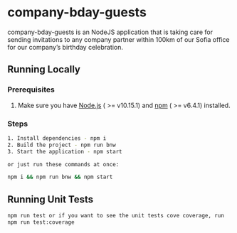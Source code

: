 # company-bday-guests

company-bday-guests is an NodeJS application that is taking care for sending invitations to any company partner within 100km of our Sofia office for our company’s birthday celebration. 

## Running Locally

### Prerequisites

1. Make sure you have [Node.js](http://nodejs.org/) ( >= v10.15.1) and [npm](https://www.npmjs.com/) ( >= v6.4.1) installed.

### Steps

```sh
1. Install dependencies - npm i
2. Build the project - npm run bnw
3. Start the application - npm start

or just run these commands at once:

npm i && npm run bnw && npm start
```

## Running Unit Tests

```sh
npm run test or if you want to see the unit tests cove coverage, run
npm run test:coverage
```

